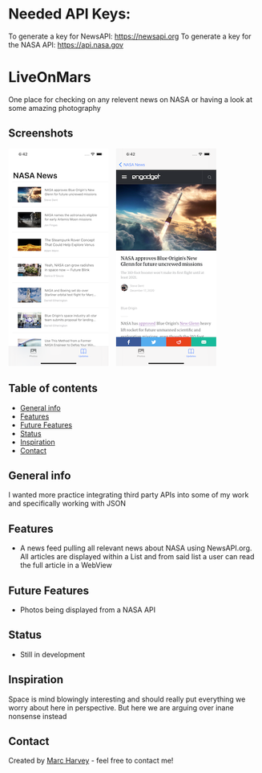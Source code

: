 # Needed API Keys:
To generate a key for NewsAPI: https://newsapi.org
To generate a key for the NASA API: https://api.nasa.gov

# LiveOnMars
One place for checking on any relevent news on NASA or having a look at some amazing photography

## Screenshots
![Screenshots](NewsMain.png) &ensp;
![Screenshots](WebView.png) &ensp;

## Table of contents
* [General info](#general-info)
* [Features](#features)
* [Future Features](#FutureFeatures)
* [Status](#status)
* [Inspiration](#inspiration)
* [Contact](#contact)

## General info
I wanted more practice integrating third party APIs into some of my work and specifically working with JSON

## Features
* A news feed pulling all relevant news about NASA using NewsAPI.org. All articles are displayed within a List and from said list a user can read the full article in a WebView

## Future Features
* Photos being displayed from a NASA API

## Status
* Still in development

## Inspiration
Space is mind blowingly interesting and should really put everything we worry about here in perspective. But here we are arguing over inane nonsense instead

## Contact
Created by [Marc Harvey](www.linkedin.com/in/marc-harvey-lru) - feel free to contact me!

